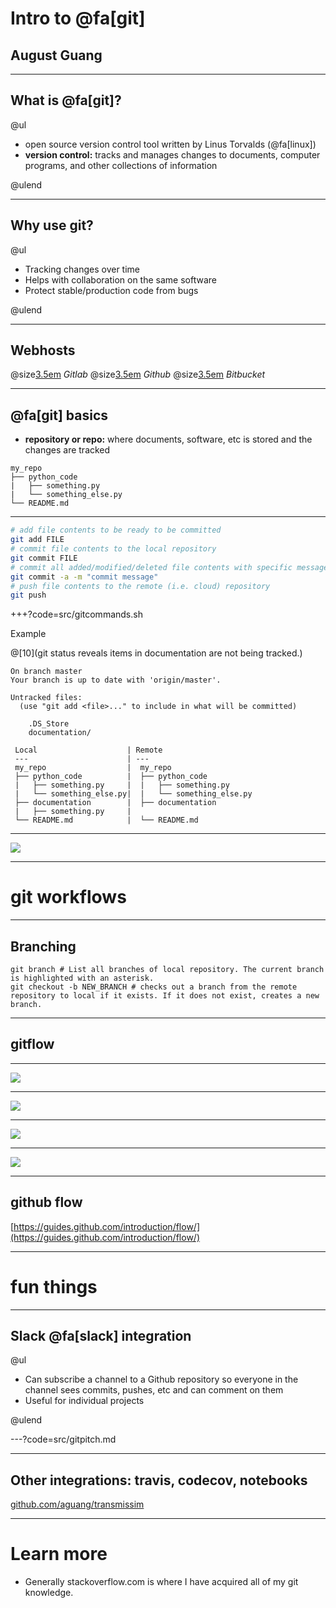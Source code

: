 # Intro to @fa[git]
## August Guang

---

## What is @fa[git]?

@ul

 - open source version control tool written by Linus Torvalds (@fa[linux])
 - **version control:** tracks and manages changes to documents, computer programs, and other collections of information

@ulend

---

## Why use git?

@ul

 * Tracking changes over time
 * Helps with collaboration on the same software
 * Protect stable/production code from bugs

@ulend

---

## Webhosts

@size[3.5em](@fa[gitlab])
*Gitlab*
@size[3.5em](@fa[github])
*Github*
@size[3.5em](@fa[bitbucket])
*Bitbucket*

---

## @fa[git] basics

 * **repository or repo:** where documents, software, etc is stored and the changes are tracked

```text
my_repo
├── python_code
|   ├── something.py
|   └── something_else.py
└── README.md

```

---

```bash
# add file contents to be ready to be committed
git add FILE 
# commit file contents to the local repository
git commit FILE
# commit all added/modified/deleted file contents with specific message
git commit -a -m "commit message"
# push file contents to the remote (i.e. cloud) repository
git push 
```

+++?code=src/gitcommands.sh

Example

@[10](git status reveals items in documentation are not being tracked.)

```text
On branch master
Your branch is up to date with 'origin/master'.

Untracked files:
  (use "git add <file>..." to include in what will be committed)

	.DS_Store
	documentation/
```

```text
 Local                    |	Remote
 ---                      | ---
 my_repo                  |  my_repo                  
 ├── python_code          |  ├── python_code          
 |   ├── something.py     |  |   ├── something.py     
 |   └── something_else.py|  |   └── something_else.py
 ├── documentation        |  ├── documentation        
 |   ├── something.py     |
 └── README.md            |  └── README.md
```

---

![](img/git-local-remotes.png)

---

# git workflows

---

## Branching

```
git branch # List all branches of local repository. The current branch is highlighted with an asterisk.
git checkout -b NEW_BRANCH # checks out a branch from the remote repository to local if it exists. If it does not exist, creates a new branch.
```

---

## gitflow

---

![](img/gitflow_master_develop.png)

---

![](img/gitflow_feature.png)

---

![](img/gitflow_release.png)

---

![](img/gitflow_hotfix.png)

---

## github flow

[https://guides.github.com/introduction/flow/](https://guides.github.com/introduction/flow/)

---

# fun things

---

## Slack @fa[slack] integration

@ul

 * Can subscribe a channel to a Github repository so everyone in the channel sees commits, pushes, etc and can comment on them
 * Useful for individual projects

@ulend

---?code=src/gitpitch.md

---

## Other integrations: travis, codecov, notebooks

[github.com/aguang/transmissim](github.com/aguang/transmissim)

---

# Learn more

 * Generally stackoverflow.com is where I have acquired all of my git knowledge.